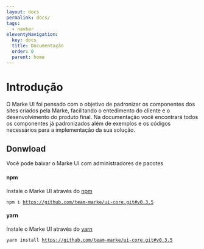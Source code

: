 ```yaml
---
layout: docs
permalink: docs/
tags:
  - navbar
eleventyNavigation:
  key: docs
  title: Documentação
  order: 0
  parent: home
---
```


# Introdução

O Marke UI foi pensado com o objetivo de padronizar os componentes dos sites criados pela Marke, facilitando o entedimento do cliente e o desenvolvimento do produto final. Na documentação você encontrará todos os componentes já padronizados além de exemplos e os códigos necessários para a implementação da sua solução.

## Donwload

Você pode baixar o Marke UI com administradores de pacotes

#### npm
Instale o Marke UI através do [npm](https://www.npmjs.com/)

<code class="language-js">npm i https://github.com/team-marke/ui-core.git#v0.3.5</code>

#### yarn
Instale o Marke UI através do [yarn](https://yarnpkg.com/)

<code class="language-js">yarn install https://github.com/team-marke/ui-core.git#v0.3.5</code>

